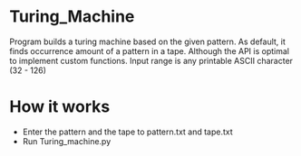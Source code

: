 # Turing_Machine
Program builds a turing machine based on the given pattern. As default, it finds occurrence amount of a pattern in a tape. Although the API is optimal to implement custom functions. Input range is any printable ASCII character (32 - 126)

# How it works
- Enter the pattern and the tape to pattern.txt and tape.txt
- Run Turing_machine.py
